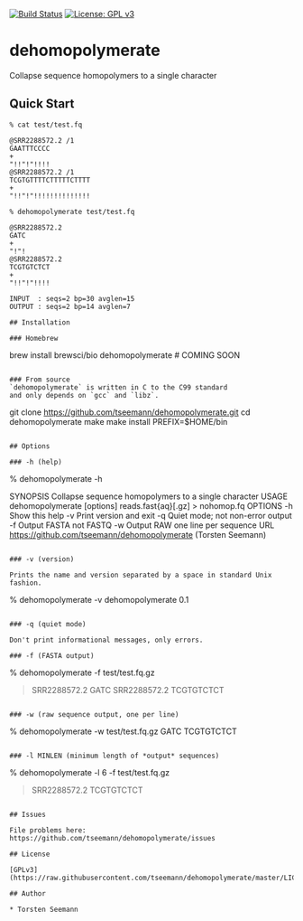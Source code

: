 [![Build Status](https://travis-ci.org/tseemann/dehomopolymerate.svg?branch=master)](https://travis-ci.org/tseemann/dehomopolymerate) [![License: GPL v3](https://img.shields.io/badge/License-GPL%20v3-blue.svg)](https://www.gnu.org/licenses/gpl-3.0)
# dehomopolymerate
Collapse sequence homopolymers to a single character

## Quick Start

```
% cat test/test.fq

@SRR2288572.2 /1
GAATTTCCCC
+
"!!"!"!!!!
@SRR2288572.2 /1
TCGTGTTTTCTTTTTCTTTT
+
"!!"!"!!!!!!!!!!!!!!

% dehomopolymerate test/test.fq

@SRR2288572.2
GATC
+
"!"!
@SRR2288572.2
TCGTGTCTCT
+
"!!"!"!!!!

INPUT  : seqs=2 bp=30 avglen=15
OUTPUT : seqs=2 bp=14 avglen=7

## Installation

### Homebrew
```
brew install brewsci/bio dehomopolymerate   # COMING SOON
```

### From source
`dehomopolymerate` is written in C to the C99 standard 
and only depends on `gcc` and `libz`.

```
git clone https://github.com/tseemann/dehomopolymerate.git
cd dehomopolymerate
make 
make install PREFIX=$HOME/bin
```

## Options

### -h (help)

```
% dehomopolymerate -h

SYNOPSIS
  Collapse sequence homopolymers to a single character
USAGE
  dehomopolymerate [options] reads.fast{aq}[.gz] > nohomop.fq
OPTIONS
  -h    Show this help
  -v    Print version and exit
  -q    Quiet mode; not non-error output
  -f    Output FASTA not FASTQ
  -w    Output RAW one line per sequence
URL
  https://github.com/tseemann/dehomopolymerate (Torsten Seemann)
```

### -v (version)

Prints the name and version separated by a space in standard Unix fashion.

```
% dehomopolymerate -v
dehomopolymerate 0.1
```

### -q (quiet mode)

Don't print informational messages, only errors.

### -f (FASTA output)

```
% dehomopolymerate -f test/test.fq.gz
>SRR2288572.2
GATC
>SRR2288572.2
TCGTGTCTCT
```

### -w (raw sequence output, one per line)

```
% dehomopolymerate -w test/test.fq.gz
GATC
TCGTGTCTCT
```

### -l MINLEN (minimum length of *output* sequences)

```
% dehomopolymerate -l 6 -f test/test.fq.gz
>SRR2288572.2
TCGTGTCTCT
```

## Issues

File problems here: https://github.com/tseemann/dehomopolymerate/issues

## License

[GPLv3](https://raw.githubusercontent.com/tseemann/dehomopolymerate/master/LICENSE)

## Author

* Torsten Seemann

